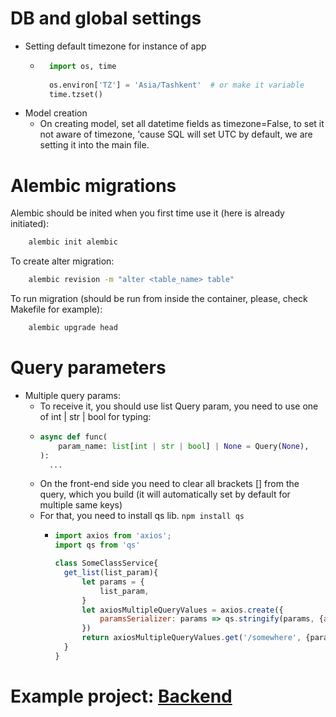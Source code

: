# DB and global settings
- Setting default timezone for instance of app
  - ```python
      import os, time
      
      os.environ['TZ'] = 'Asia/Tashkent'  # or make it variable
      time.tzset()
    ```
- Model creation
  - On creating model, set all datetime fields as timezone=False, to set it not aware of timezone, 'cause SQL will set UTC by default, we are setting it into the main file.

# Alembic migrations
Alembic should be inited when you first time use it (here is already initiated):
```bash
    alembic init alembic
```
To create alter migration:
```bash
    alembic revision -m "alter <table_name> table"
```
To run migration (should be run from inside the container, please, check Makefile for example):
```bash
    alembic upgrade head
```

# Query parameters

- Multiple query params:
  - To receive it, you should use list Query param, you need to use one of int | str | bool for typing: 
  - ```python
    async def func(
        param_name: list[int | str | bool] | None = Query(None),
    ):
      ...
    ```
  - On the front-end side you need to clear all brackets [] from the query, which you build (it will automatically set by default for multiple same keys)
  - For that, you need to install qs lib. ```npm install qs```
    - ```js
      import axios from 'axios';
      import qs from 'qs'
      
      class SomeClassService{
        get_list(list_param){
            let params = {
                list_param,
            }
            let axiosMultipleQueryValues = axios.create({
                paramsSerializer: params => qs.stringify(params, {arrayFormat: 'repeat'})  // here are we serialize array params (list)
            })
            return axiosMultipleQueryValues.get('/somewhere', {params}).then(response => response)
        }
      }
      ```

# Example project: <a href="">Backend</a>